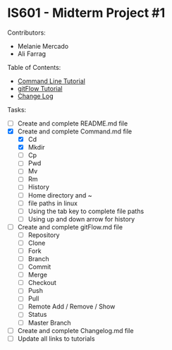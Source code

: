 # IS601 - Midterm Project #1

Contributors:
- Melanie Mercado
- Ali Farrag

Table of Contents:
* [Command Line Tutorial](/Command.md)
* [gitFlow Tutorial](/gitFlow.md)
* [Change Log](/changelog.md)

Tasks:
- [ ] Create and complete README.md file
- [X] Create and complete Command.md file
	- [X] Cd
	- [X] Mkdir
	- [ ] Cp
	- [ ] Pwd
	- [ ] Mv
	- [ ] Rm
	- [ ] History
	- [ ] Home directory and ~
	- [ ] file paths in linux
	- [ ] Using the tab key to complete file paths
	- [ ] Using up and down arrow for history
- [ ] Create and complete gitFlow.md file
	- [ ] Repository
	- [ ] Clone
	- [ ] Fork
	- [ ] Branch
	- [ ] Commit
	- [ ] Merge
	- [ ] Checkout
	- [ ] Push
	- [ ] Pull
	- [ ] Remote Add / Remove / Show
	- [ ] Status
	- [ ] Master Branch
- [ ] Create and complete Changelog.md file
- [ ] Update all links to tutorials
